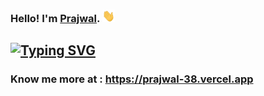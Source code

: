 ### Hello! I'm [Prajwal](https://github.com/prajwal-38). <a href="https://github.com/prajwal-38"><img src="wave.gif" width="20px" height="20px" /></a>
[![Typing SVG](https://readme-typing-svg.demolab.com?font=Fira+Code&weight=300&size=18&pause=1000&random=false&width=435&lines=Welcome+to+my+GitHub+profile!%F0%9F%91%8B;I+code+in+Python🐍;I+love+to+automate+stuff%F0%9F%92%BB;👀;I+also+love+music%F0%9F%8E%B5+and+chess🙂)](https://github.com/prajwal-38)
---

### Know me more at : https://prajwal-38.vercel.app
